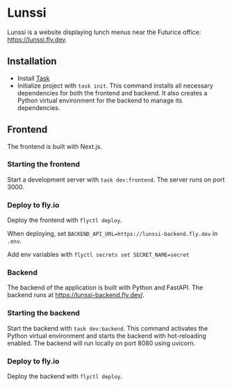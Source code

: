 # Lunssi

Lunssi is a website displaying lunch menus near the Futurice office: https://lunssi.fly.dev.

## Installation

- Install [Task](https://taskfile.dev/installation/)
- Initialize project with `task init`. This command installs all necessary
  dependencies for both the frontend and backend. It also creates a Python
  virtual environment for the backend to manage its dependencies.

## Frontend

The frontend is built with Next.js.

### Starting the frontend

Start a development server with `task dev:frontend`. The server runs on port 3000.

### Deploy to fly.io

Deploy the frontend with `flyctl deploy`.

When deploying, set `BACKEND_API_URL=https://lunssi-backend.fly.dev` in `.env`.

Add env variables with `flyctl secrets set SECRET_NAME=secret`

### Backend

The backend of the application is built with Python and FastAPI. The backend
runs at https://lunssi-backend.fly.dev/.

### Starting the backend

Start the backend with `task dev:backend`. This command activates the Python
virtual environment and starts the backend with hot-reloading enabled. The
backend will run locally on port 8080 using uvicorn.

### Deploy to fly.io

Deploy the backend with `flyctl deploy`.
